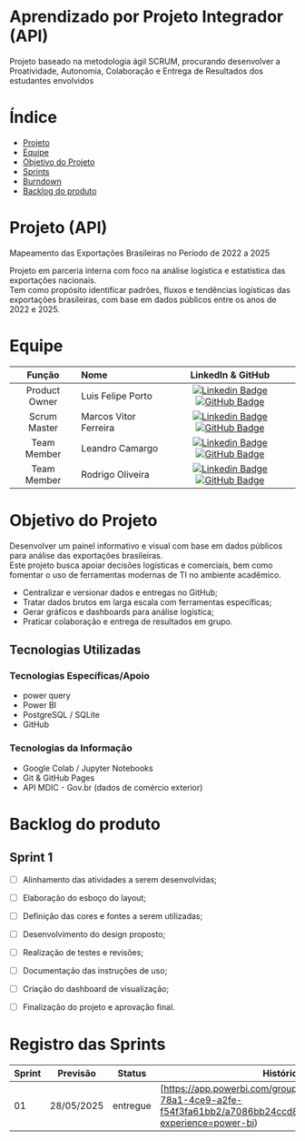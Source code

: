 # Aprendizado por Projeto Integrador (API)


Projeto baseado na metodologia ágil SCRUM, procurando desenvolver a Proatividade, Autonomia, Colaboração e Entrega de Resultados dos estudantes envolvidos

# Índice
* [Projeto](#projeto-template)
* [Equipe](#equipe)
* [Objetivo do Projeto](#objetivo-do-projeto)
* [Sprints](#Sprints)
* [Burndown](#Burndown)
* [Backlog do produto](#Backlog-do-produto)

# Projeto (API) 
Mapeamento das Exportações Brasileiras no Período de 2022 a 2025

Projeto em parceria interna com foco na análise logística e estatística das exportações nacionais.  
Tem como propósito identificar padrões, fluxos e tendências logísticas das exportações brasileiras, com base em dados públicos entre os anos de 2022 e 2025.

# Equipe
|    Função     | Nome                                  |                                                                                                                                                      LinkedIn & GitHub                                                                                                                                                      |
| :-----------: | :------------------------------------ | :-------------------------------------------------------------------------------------------------------------------------------------------------------------------------------------------------------------------------------------------------------------------------------------------------------------------------: |
| Product Owner |   Luis Felipe Porto     |     [![Linkedin Badge](https://img.shields.io/badge/Linkedin-blue?style=flat-square&logo=Linkedin&logoColor=white)](https://www.linkedin.com/in/luis-felipe-porto/) [![GitHub Badge](https://img.shields.io/badge/GitHub-111217?style=flat-square&logo=github&logoColor=white)](https://github.com/lfportto)              |
| Scrum Master  | Marcos Vitor Ferreira |      [![Linkedin Badge](https://img.shields.io/badge/Linkedin-blue?style=flat-square&logo=Linkedin&logoColor=white)](https://www.linkedin.com/in/mariagabrielareis/) [![GitHub Badge](https://img.shields.io/badge/GitHub-111217?style=flat-square&logo=github&logoColor=white)](https://github.com/MarcosSouzaVitor)     |
| Team Member   | Leandro Camargo             |         [![Linkedin Badge](https://img.shields.io/badge/Linkedin-blue?style=flat-square&logo=Linkedin&logoColor=white)](https://www.linkedin.com/in/leandro-camargo-7165711ab/) [![GitHub Badge](https://img.shields.io/badge/GitHub-111217?style=flat-square&logo=github&logoColor=white)](https://github.com/Leandro-Camargo13)        |
|  Team Member  | Rodrigo Oliveira               |         [![Linkedin Badge](https://img.shields.io/badge/Linkedin-blue?style=flat-square&logo=Linkedin&logoColor=white)](https://www.linkedin.com/in/rodrigo-oliveira-226b72115?utm_source=share&utm_campaign=share_via&utm_content=profile&utm_medium=android_app) [![GitHub Badge](https://img.shields.io/badge/GitHub-111217?style=flat-square&logo=github&logoColor=white)](https://github.com/RDGSilvaOliveira)        |

# Objetivo do Projeto
Desenvolver um painel informativo e visual com base em dados públicos para análise das exportações brasileiras.  
Este projeto busca apoiar decisões logísticas e comerciais, bem como fomentar o uso de ferramentas modernas de TI no ambiente acadêmico.


- Centralizar e versionar dados e entregas no GitHub;
- Tratar dados brutos em larga escala com ferramentas específicas;
- Gerar gráficos e dashboards para análise logística;
- Praticar colaboração e entrega de resultados em grupo.


## Tecnologias Utilizadas

 ### Tecnologias Específicas/Apoio
- power query
- Power BI 
- PostgreSQL / SQLite
- GitHub

 ### Tecnologias da Informação
- Google Colab / Jupyter Notebooks
- Git & GitHub Pages
- API MDIC - Gov.br (dados de comércio exterior)

# Backlog do produto

## Sprint 1
- [ ] Alinhamento das atividades a serem desenvolvidas;
- [ ] Elaboração do esboço do layout;
- [ ] Definição das cores e fontes a serem utilizadas;
- [ ] Desenvolvimento do design proposto;
- [ ] Realização de testes e revisões;
- [ ] Documentação das instruções de uso;
- [ ] Criação do dashboard de visualização;
- [ ] Finalização do projeto e aprovação final.


# Registro das Sprints

Sprint | Previsão | Status| Histórico|
|------|--------|------|--------|
|01 | 28/05/2025 | entregue| [https://app.powerbi.com/groups/me/reports/24f2942a-78a1-4ce9-a2fe-f54f3fa61bb2/a7086bb24ccd8cf6d839?experience=power-bi) | 
